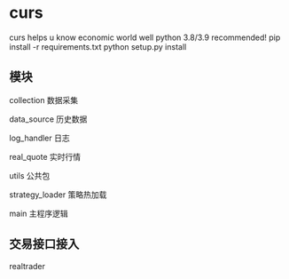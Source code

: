 # curs
curs helps u know economic world well
python 3.8/3.9 recommended!
pip install -r requirements.txt
python setup.py install 
## 模块

collection   数据采集

data_source   历史数据

log_handler   日志

real_quote    实时行情

utils		公共包


strategy_loader   策略热加载

main			主程序逻辑  

## 交易接口接入
realtrader
